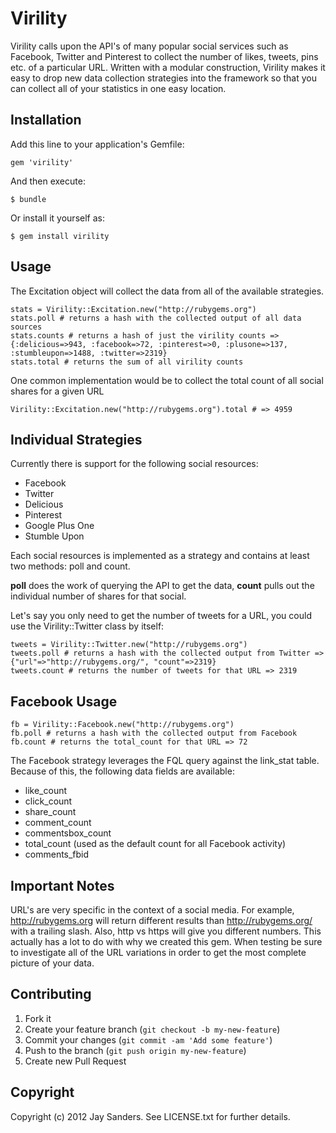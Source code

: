 # Virility

Virility calls upon the API's of many popular social services such as Facebook, Twitter and Pinterest to collect the number of likes, tweets, pins etc. of a particular URL.  Written with a modular construction, Virility makes it easy to drop new data collection strategies into the framework so that you can collect all of your statistics in one easy location.

## Installation

Add this line to your application's Gemfile:

    gem 'virility'

And then execute:

    $ bundle

Or install it yourself as:

    $ gem install virility

## Usage

The Excitation object will collect the data from all of the available strategies. 

    stats = Virility::Excitation.new("http://rubygems.org")
    stats.poll # returns a hash with the collected output of all data sources
    stats.counts # returns a hash of just the virility counts => {:delicious=>943, :facebook=>72, :pinterest=>0, :plusone=>137, :stumbleupon=>1488, :twitter=>2319} 
    stats.total # returns the sum of all virility counts

One common implementation would be to collect the total count of all social shares for a given URL

    Virility::Excitation.new("http://rubygems.org").total # => 4959

## Individual Strategies

Currently there is support for the following social resources:
* Facebook
* Twitter
* Delicious
* Pinterest
* Google Plus One
* Stumble Upon

Each social resources is implemented as a strategy and contains at least two methods: poll and count.  

__poll__ does the work of querying the API to get the data, __count__ pulls out the individual number of shares for that social.

Let's say you only need to get the number of tweets for a URL, you could use the Virility::Twitter class by itself:

    tweets = Virility::Twitter.new("http://rubygems.org")
    tweets.poll # returns a hash with the collected output from Twitter => {"url"=>"http://rubygems.org/", "count"=>2319} 
    tweets.count # returns the number of tweets for that URL => 2319 

## Facebook Usage

    fb = Virility::Facebook.new("http://rubygems.org")
    fb.poll # returns a hash with the collected output from Facebook 
    fb.count # returns the total_count for that URL => 72 

The Facebook strategy leverages the FQL query against the link_stat table. Because of this, the following data fields are available:
* like_count
* click_count
* share_count
* comment_count
* commentsbox_count
* total_count (used as the default count for all Facebook activity)
* comments_fbid

## Important Notes

URL's are very specific in the context of a social media.  For example, http://rubygems.org will return different results than http://rubygems.org/ with a trailing slash.  Also, http vs https will give you different numbers. This actually has a lot to do with why we created this gem.  When testing be sure to investigate all of the URL variations in order to get the most complete picture of your data.

## Contributing

1. Fork it
2. Create your feature branch (`git checkout -b my-new-feature`)
3. Commit your changes (`git commit -am 'Add some feature'`)
4. Push to the branch (`git push origin my-new-feature`)
5. Create new Pull Request

## Copyright

Copyright (c) 2012 Jay Sanders. See LICENSE.txt for
further details.